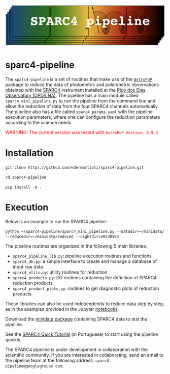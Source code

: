 ![Alt text](Figures/sparc4-pipeline-logo.png?raw=true "Title")
# sparc4-pipeline

The `sparc4-pipeline` is a set of routines that make use of the [`AstroPoP`](https://github.com/juliotux/astropop) package to reduce the data of photometric and polarimetric observations obtained with the [SPARC4](https://ui.adsabs.harvard.edu/abs/2012AIPC.1429..252R/abstract) instrument installed at the [Pico dos Dias Observatory (OPD/LNA)](https://www.gov.br/lna/pt-br/composicao-1/coast/obs/opd). The pipeline has a main module called `sparc4_mini_pipeline.py` to run the pipeline from the command line and allow the reduction of data from the four SPARC4 channels automatically. The pipeline also has a file called `sparc4_params.yaml` with the pipeline execution parameters, where one can configure the reduction parameters according to the science needs. 

<span style="color: red"> WARNING: The current version was tested with `AstroPoP Version: 0.9.3` </span>

# Installation

`git clone https://github.com/edermartioli/sparc4-pipeline.git`

`cd sparc4-pipeline`

`pip install -U .`

# Execution

Below is an example to run the SPARC4 pipeline :

```
python ~/sparc4-pipeline/sparc4_mini_pipeline.py --datadir=~/minidata/ --reducedir=~/minidata/reduced --nightdir=20230503
```

The pipeline routines are organized in the following 5 main libraries:

* `sparc4_pipeline_lib.py`: pipeline execution routines and functions
* `sparc4_db.py`: a simple interface to create and manage a database of input raw data 
* `sparc4_utils.py`: utility routines for reduction
* `sparc4_products.py`: I/O routines containing the definition of SPARC4 reduction products
* `sparc4_product_plots.py`: routines to get diagnostic plots of reduction products

These libraries can also be used independently to reduce data step by step, as in the examples provided in the Jupyter [notebooks](https://github.com/edermartioli/sparc4-pipeline/tree/main/notebooks).

Download the [minidata package](https://drive.google.com/file/d/1wixhMG6X9_kpQ95CSTi2H2wGlbZrklzM/view?usp=drive_link) containing SPARC4 data to test the pipeline.

See the [SPARC4 Quick Tutorial](https://github.com/edermartioli/sparc4-pipeline/blob/main/Manual%20da%20SPARC4%20Pipeline.pdf) (in Portuguese) to start using the pipeline quickly.

The SPARC4 pipeline is under development in collaboration with the scientific community. If you are interested in collaborating, send an email to the pipeline team at the following address: `sparc4-pipeline@googlegroups.com`.
